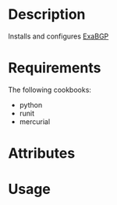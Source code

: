 Description
===========

Installs and configures [ExaBGP](https://code.google.com/p/exabgp/)

Requirements
============

The following cookbooks:

* python
* runit
* mercurial

Attributes
==========

Usage
=====

